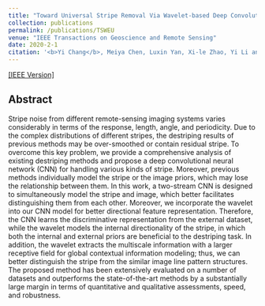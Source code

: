 ```yaml
---
title: "Toward Universal Stripe Removal Via Wavelet-based Deep Convolutional Neural Network"
collection: publications
permalink: /publications/TSWEU
venue: "IEEE Transactions on Geoscience and Remote Sensing"
date: 2020-2-1
citation: '<b>Yi Chang</b>, Meiya Chen, Luxin Yan, Xi-le Zhao, Yi Li and Sheng Zhong. <i>IEEE Transactions on Geoscience and Remote Sensing</i>. <b>TGRS 2020</b>.'
---
```

[[IEEE Version]](https://ieeexplore.ieee.org/document/8936525)
## Abstract
Stripe noise from different remote-sensing imaging systems varies considerably in terms of the response, length, angle, and periodicity. Due to the complex distributions of different stripes, the destriping results of previous methods may be over-smoothed or contain residual stripe. To overcome this key problem, we provide a comprehensive analysis of existing destriping methods and propose a deep convolutional neural network (CNN) for handling various kinds of stripe. Moreover, previous methods individually model the stripe or the image priors, which may lose the relationship between them. In this work, a two-stream CNN is designed to simultaneously model the stripe and image, which better facilitates distinguishing them from each other. Moreover, we incorporate the wavelet into our CNN model for better directional feature representation. Therefore, the CNN learns the discriminative representation from the external dataset, while the wavelet models the internal directionality of the stripe, in which both the internal and external priors are beneficial to the destriping task. In addition, the wavelet extracts the multiscale information with a larger receptive field for global contextual information modeling; thus, we can better distinguish the stripe from the similar image line pattern structures. The proposed method has been extensively evaluated on a number of datasets and outperforms the state-of-the-art methods by a substantially large margin in terms of
quantitative and qualitative assessments, speed, and robustness.
